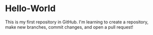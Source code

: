 # Hello-World
This is my first repository in GitHub. I'm learning to create a repository, make new branches, commit changes, and open a pull request!
